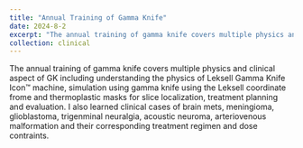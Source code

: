 ```yaml
---
title: "Annual Training of Gamma Knife"
date: 2024-8-2
excerpt: "The annual training of gamma knife covers multiple physics and clinical aspect of Gamma Knife. I had comprehensive hands-on experience on the SRS patient simulation, treatment planning, and radiation safety.Please click the title to know more about the training!"
collection: clinical
---
```


The annual training of gamma knife covers multiple physics and clinical aspect of GK including understanding the physics of Leksell Gamma Knife Icon™ machine, simulation using gamma knife using the Leksell coordinate frome and thermoplastic masks for slice localization, treatment planning and evaluation. I also learned clinical cases of brain mets, meningioma, glioblastoma, trigenminal neuralgia, acoustic neuroma, arteriovenous malformation and their corresponding treatment regimen and dose contraints.
